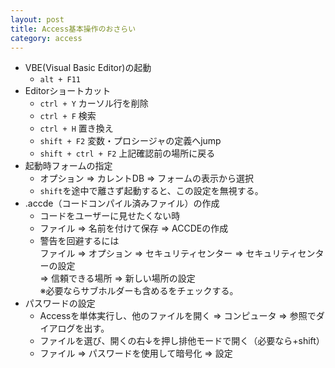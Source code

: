 ```yaml
---
layout: post
title: Access基本操作のおさらい
category: access
---
```

- VBE(Visual Basic Editor)の起動
	* `alt + F11`
- Editorショートカット
	* `ctrl + Y` カーソル行を削除
	* `ctrl + F` 検索
	* `ctrl + H` 置き換え
	* `shift + F2` 変数・プロシージャの定義へjump
	* `shift + ctrl + F2` 上記確認前の場所に戻る
- 起動時フォームの指定
	* オプション ⇒ カレントDB ⇒ フォームの表示から選択
	* `shift`を途中で離さず起動すると、この設定を無視する。
- .accde（コードコンパイル済みファイル）の作成
	* コードをユーザーに見せたくない時
	* ファイル ⇒ 名前を付けて保存 ⇒ ACCDEの作成
	* 警告を回避するには  
	ファイル ⇒ オプション ⇒ セキュリティセンター ⇒ セキュリティセンターの設定  
	⇒ 信頼できる場所 ⇒ 新しい場所の設定  
	※必要ならサブホルダーも含めるをチェックする。
- パスワードの設定
	* Accessを単体実行し、他のファイルを開く ⇒ コンピュータ ⇒ 参照でダイアログを出す。
	* ファイルを選び、開くの右↓を押し排他モードで開く（必要なら+shift）
	* ファイル ⇒ パスワードを使用して暗号化 ⇒ 設定
